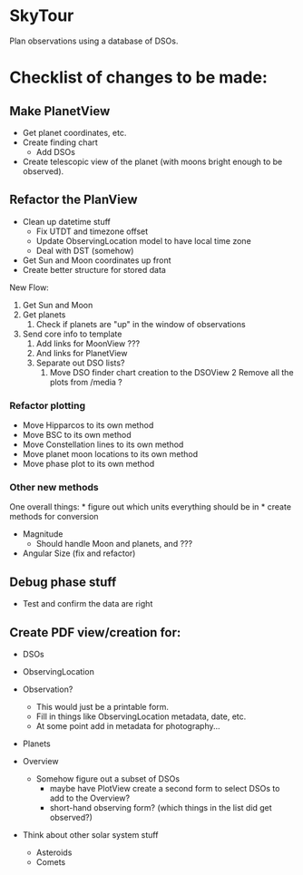 # SkyTour
Plan observations using a database of DSOs.

# Checklist of changes to be made:

## Make PlanetView
* Get planet coordinates, etc.
* Create finding chart
    * Add DSOs
* Create telescopic view of the planet (with moons bright enough to be observed).

## Refactor the PlanView
* Clean up datetime stuff
    * Fix UTDT and timezone offset
    * Update ObservingLocation model to have local time zone
    * Deal with DST (somehow)
* Get Sun and Moon coordinates up front
* Create better structure for stored data

New Flow:
1. Get Sun and Moon
2. Get planets
    1. Check if planets are "up" in the window of observations
3. Send core info to template 
    1. Add links for MoonView ???
    2. And links for PlanetView
    3. Separate out DSO lists?
        1. Move DSO finder chart creation to the DSOView
        2 Remove all the plots from /media ?

### Refactor plotting
* Move Hipparcos to its own method
* Move BSC to its own method
* Move Constellation lines to its own method
* Move planet moon locations to its own method
* Move phase plot to its own method

### Other new methods

One overall things:
    * figure out which units everything should be in
    * create methods for conversion

* Magnitude 
    * Should handle Moon and planets, and ???
* Angular Size (fix and refactor)

## Debug phase stuff
* Test and confirm the data are right 

## Create PDF view/creation for:
* DSOs
* ObservingLocation
* Observation?  
    * This would just be a printable form.
    * Fill in things like ObservingLocation metadata, date, etc.
    * At some point add in metadata for photography...
* Planets
* Overview
    * Somehow figure out a subset of DSOs
        * maybe have PlotView create a second form to select DSOs to add to the Overview?
        * short-hand observing form?  (which things in the list did get observed?)

* Think about other solar system stuff
    * Asteroids
    * Comets

